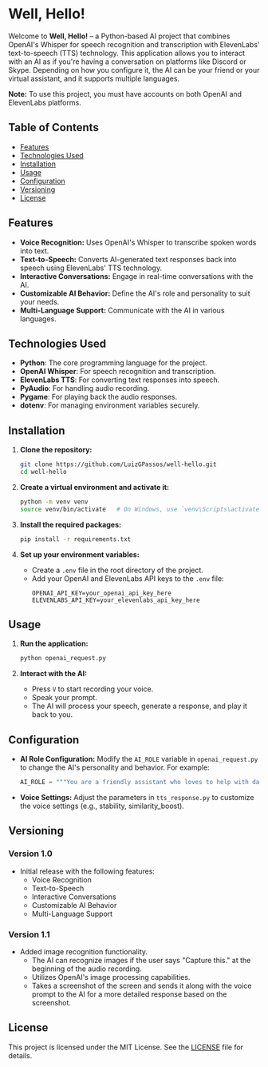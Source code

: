
# Well, Hello!

Welcome to **Well, Hello!** – a Python-based AI project that combines OpenAI's Whisper for speech recognition and transcription with ElevenLabs' text-to-speech (TTS) technology. This application allows you to interact with an AI as if you're having a conversation on platforms like Discord or Skype. Depending on how you configure it, the AI can be your friend or your virtual assistant, and it supports multiple languages.

**Note:** To use this project, you must have accounts on both OpenAI and ElevenLabs platforms.

## Table of Contents
- [Features](#features)
- [Technologies Used](#technologies-used)
- [Installation](#installation)
- [Usage](#usage)
- [Configuration](#configuration)
- [Versioning](#versioning)
- [License](#license)

## Features
- **Voice Recognition:** Uses OpenAI's Whisper to transcribe spoken words into text.
- **Text-to-Speech:** Converts AI-generated text responses back into speech using ElevenLabs' TTS technology.
- **Interactive Conversations:** Engage in real-time conversations with the AI.
- **Customizable AI Behavior:** Define the AI's role and personality to suit your needs.
- **Multi-Language Support:** Communicate with the AI in various languages.

## Technologies Used
- **Python**: The core programming language for the project.
- **OpenAI Whisper**: For speech recognition and transcription.
- **ElevenLabs TTS**: For converting text responses into speech.
- **PyAudio**: For handling audio recording.
- **Pygame**: For playing back the audio responses.
- **dotenv**: For managing environment variables securely.

## Installation
1. **Clone the repository:**
   ```bash
   git clone https://github.com/LuizGPassos/well-hello.git
   cd well-hello
   ```

2. **Create a virtual environment and activate it:**
   ```bash
   python -m venv venv
   source venv/bin/activate   # On Windows, use `venv\Scripts\activate`
   ```

3. **Install the required packages:**
   ```bash
   pip install -r requirements.txt
   ```

4. **Set up your environment variables:**
   - Create a `.env` file in the root directory of the project.
   - Add your OpenAI and ElevenLabs API keys to the `.env` file:
     ```plaintext
     OPENAI_API_KEY=your_openai_api_key_here
     ELEVENLABS_API_KEY=your_elevenlabs_api_key_here
     ```

## Usage
1. **Run the application:**
   ```bash
   python openai_request.py
   ```

2. **Interact with the AI:**
   - Press `V` to start recording your voice.
   - Speak your prompt.
   - The AI will process your speech, generate a response, and play it back to you.

## Configuration
- **AI Role Configuration:**
  Modify the `AI_ROLE` variable in `openai_request.py` to change the AI's personality and behavior. For example:
  ```python
  AI_ROLE = """You are a friendly assistant who loves to help with daily tasks."""
  ```
  
- **Voice Settings:**
  Adjust the parameters in `tts_response.py` to customize the voice settings (e.g., stability, similarity_boost).

## Versioning
### Version 1.0
- Initial release with the following features:
  - Voice Recognition
  - Text-to-Speech
  - Interactive Conversations
  - Customizable AI Behavior
  - Multi-Language Support

### Version 1.1
- Added image recognition functionality.
  - The AI can recognize images if the user says "Capture this." at the beginning of the audio recording.
  - Utilizes OpenAI's image processing capabilities.
  - Takes a screenshot of the screen and sends it along with the voice prompt to the AI for a more detailed response based on the screenshot.

## License
This project is licensed under the MIT License. See the [LICENSE](LICENSE) file for details.
